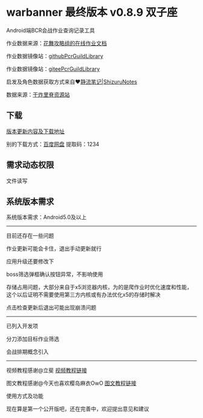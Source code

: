 # warbanner 最终版本 v0.8.9 双子座
Android端BCR会战作业查询记录工具

作业数据来源：[花舞攻略组的在线作业文档](https://docs.qq.com/sheet/DWkdtR2djbnFiUGRk?tab=ltc6xo)

作业数据镜像站：[githubPcrGuildLibrary](https://github.com/acaly/PcrGuildLibrary)

作业数据镜像站：[giteePcrGuildLibrary](https://gitee.com/acaly/PcrGuildLibrary)

启发及角色数据获取方式来自❤️[静流笔记|ShizuruNotes](https://github.com/MalitsPlus/ShizuruNotes)

数据来源：[干炸里脊资源站](https://redive.estertion.win/)

## 下载
[版本更新内容及下载地址](https://github.com/Sun45/warbanner/releases)

别的下载方式：[百度网盘](https://pan.baidu.com/s/1CpzfLEtD_rb9MALHSFquVg) 提取码：1234

## 需求动态权限
文件读写

## 系统版本需求
系统版本需求：Android5.0及以上

--------------------------------------------
目前还存在一些问题

作业更新可能会卡住，退出手动更新就行

应用升级还要修改下

boss筛选弹框确认按钮异常，不影响使用

存储占用问题，大部分来自于x5浏览器内核，为的是爬作业时优化速度和性能，这个以后证明不需要使用第三方内核或有办法优化x5的存储时解决

点击检查更新后退出可能出现崩溃问题

--------------------------------------------

已列入开发项

分刀添加目标作业筛选

会战排期概念引入

--------------------------------------------

视频教程感谢@立斐
[视频教程链接](https://www.bilibili.com/video/BV1Ag411G7UQ/?spm_id_from=333.880.my_history.page.click)

图文教程感谢@今天也喜欢樱岛麻衣OwO
[图文教程链接](https://docs.qq.com/doc/DQ0J3VmNEeWRTZmRX)

使用方式及功能
<pic><pic><pic>

现在算是第一个公开版吧，还在完善中，欢迎提出意见和建议
